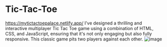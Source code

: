 # Tic-Tac-Toe
https://mytictactoepalace.netlify.app/
 I've designed a thrilling and interactive multiplayer Tic Tac Toe game using a combination of HTML, CSS, and JavaScript, ensuring that it's not only engaging but also fully responsive. This classic game pits two players against each other.
![image](https://github.com/aayushkakkar26/Tic-Tac-Toe/assets/90572988/6b95b379-20f3-4b95-b5f0-63fb664ae77d)
